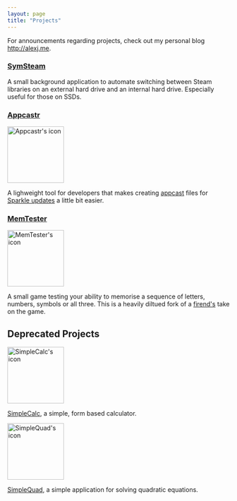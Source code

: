 ```yaml
---
layout: page
title: "Projects"
---
```


For announcements regarding projects, check out my personal blog <http://alexj.me>.

### [SymSteam](http://alexjohnj.github.com/symsteam)

A small background application to automate switching between Steam libraries on an external hard drive and an internal hard drive. Especially useful for those on SSDs. 

### [Appcastr](https://github.com/alexjohnj/appcastr)

<img src="{{ site.baseurl }}/projects/AppcastrIcon.png" width="128" height="128" alt="Appcastr's icon"/>

A lighweight tool for developers that makes creating [appcast](http://connectedflow.com/appcasting/) files for [Sparkle updates](http://sparkle.andymatuschak.org/) a little bit easier. 

### [MemTester](http://alexjohnj.github.com/memtester-mac)

<img src="{{ site.baseurl }}/projects/MemTesterIcon.png" width="128" height="128" alt="MemTester's icon"/>

A small game testing your ability to memorise a sequence of letters, numbers, symbols or all three. This is a heavily diltued fork of a [firend's](https://code.google.com/p/mem-tester/) take on the game. 

## Deprecated Projects

<img src="{{ site.baseurl }}/projects/SimpleCalcIcon.png" width="128" height="128" alt="SimpleCalc's icon"/>

[SimpleCalc](https://github.com/alexjohnj/simplecalc), a simple, form based calculator. 

<img src="{{ site.baseurl }}/projects/SimpleQuadIcon.png" width="128" height="128" alt="SimpleQuad's icon"/>

[SimpleQuad](https://github.com/alexjohnj/simplequad), a simple application for solving quadratic equations.
